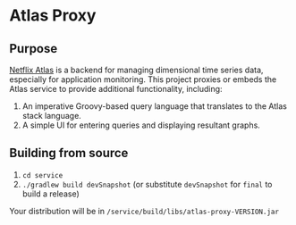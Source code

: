 # Atlas Proxy

## Purpose

[Netflix Atlas](https://github.com/Netflix/atlas) is a backend for managing dimensional time series data, especially for application monitoring.
This project proxies or embeds the Atlas service to provide additional functionality, including:

1. An imperative Groovy-based query language that translates to the Atlas stack language.
2. A simple UI for entering queries and displaying resultant graphs.

## Building from source

1. `cd service`
2. `./gradlew build devSnapshot` (or substitute `devSnapshot` for `final` to build a release)

Your distribution will be in `/service/build/libs/atlas-proxy-VERSION.jar`
